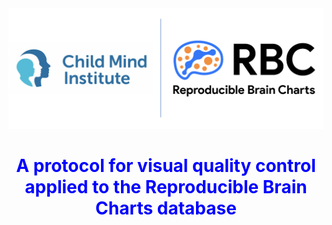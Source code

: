 <picture>
  <img alt="RBC and Child Mind Institute logos" src="Logos.png">
</picture>

<h1 align="center">
  <span style="color:blue;">
    A protocol for visual quality control applied to the Reproducible Brain Charts database
  </span>
</h1>
